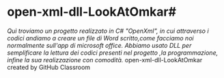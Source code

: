 # open-xml-dll-LookAtOmkar#
*Quì troviamo un progetto realizzato in C# "OpenXml", in cui attraverso i codici andiamo a creare un file di Word scritto,come facciamo noi normalmente sull'app di microsoft office.
Abbiamo usato DLL per semplificare la lettura dei codici presenti nel progetto ,la programmazione, infine la sua realizzazione con comodità.*
open-xml-dll-LookAtOmkar created by GitHub Classroom
